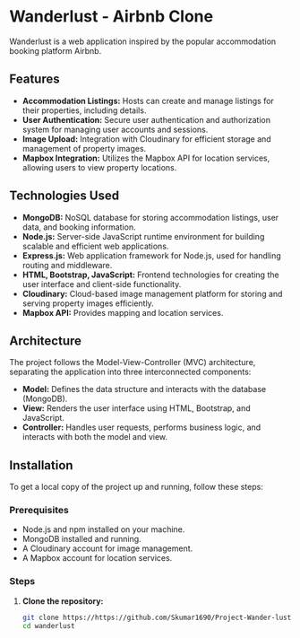 # Wanderlust - Airbnb Clone

Wanderlust is a web application inspired by the popular accommodation booking platform Airbnb.

## Features

- **Accommodation Listings:** Hosts can create and manage listings for their properties, including details.
- **User Authentication:** Secure user authentication and authorization system for managing user accounts and sessions.
- **Image Upload:** Integration with Cloudinary for efficient storage and management of property images.
- **Mapbox Integration:** Utilizes the Mapbox API for location services, allowing users to view property locations.

## Technologies Used

- **MongoDB:** NoSQL database for storing accommodation listings, user data, and booking information.
- **Node.js:** Server-side JavaScript runtime environment for building scalable and efficient web applications.
- **Express.js:** Web application framework for Node.js, used for handling routing and middleware.
- **HTML, Bootstrap, JavaScript:** Frontend technologies for creating the user interface and client-side functionality.
- **Cloudinary:** Cloud-based image management platform for storing and serving property images efficiently.
- **Mapbox API:** Provides mapping and location services.

## Architecture

The project follows the Model-View-Controller (MVC) architecture, separating the application into three interconnected components:

- **Model:** Defines the data structure and interacts with the database (MongoDB).
- **View:** Renders the user interface using HTML, Bootstrap, and JavaScript.
- **Controller:** Handles user requests, performs business logic, and interacts with both the model and view.

## Installation

To get a local copy of the project up and running, follow these steps:

### Prerequisites

- Node.js and npm installed on your machine.
- MongoDB installed and running.
- A Cloudinary account for image management.
- A Mapbox account for location services.
### Steps

1. **Clone the repository:**

   ```bash
   git clone https://https://github.com/Skumar1690/Project-Wander-lust.git
   cd wanderlust
